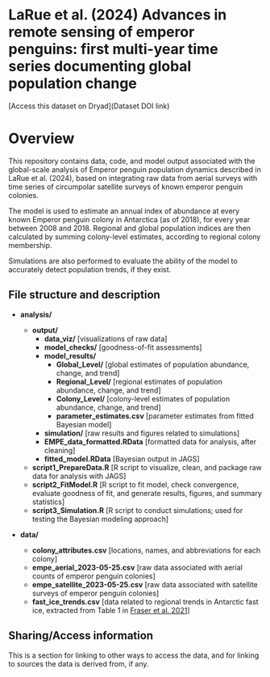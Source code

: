 # LaRue et al. (2024) Advances in remote sensing of emperor penguins: first multi-year time series documenting global population change

[Access this dataset on Dryad](Dataset DOI link)

# Overview

This repository contains data, code, and model output associated with the global-scale analysis of Emperor penguin population dynamics described in LaRue et al. (2024), based on integrating raw data from aerial surveys with time series of circumpolar satellite surveys of known emperor penguin colonies.

The model is used to estimate an annual index of abundance at every known Emperor penguin colony in Antarctica (as of 2018), for every year between 2008 and 2018. Regional and global population indices are then calculated by summing colony-level estimates, according to regional colony membership.

Simulations are also performed to evaluate the ability of the model to accurately detect population trends, if they exist.

## File structure and description

- **analysis/** 
    - **output/** 
        - **data_viz/** [visualizations of raw data] 
        - **model_checks/** [goodness-of-fit assessments]
        - **model_results/** 
            - **Global_Level/** [global estimates of population abundance, change, and trend]
            - **Regional_Level/** [regional estimates of population abundance, change, and trend]
            - **Colony_Level/** [colony-level estimates of population abundance, change, and trend]
            - **parameter_estimates.csv** [parameter estimates from fitted Bayesian model]
        - **simulation/** [raw results and figures related to simulations]
        - **EMPE_data_formatted.RData** [formatted data for analysis, after cleaning]
        - **fitted_model.RData** [Bayesian output in JAGS]
    - **script1_PrepareData.R** [R script to visualize, clean, and package raw data for analysis with JAGS]
    - **script2_FitModel.R** [R script to fit model, check convergence, evaluate goodness of fit, and generate results, figures, and summary statistics]
    - **script3_Simulation.R** [R script to conduct simulations; used for testing the Bayesian modeling approach]
    
- **data/** 
    - **colony_attributes.csv** [locations, names, and abbreviations for each colony]
    - **empe_aerial_2023-05-25.csv** [raw data associated with aerial counts of emperor penguin colonies]
    - **empe_satellite_2023-05-25.csv** [raw data associated with satellite surveys of emperor penguin colonies]
    - **fast_ice_trends.csv** [data related to regional trends in Antarctic fast ice, extracted from Table 1 in [Fraser et al. 2021](https://tc.copernicus.org/articles/15/5061/2021/)]

## Sharing/Access information

This is a section for linking to other ways to access the data, and for linking to sources the data is derived from, if any.
